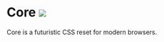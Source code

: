 # Core ![](https://img.shields.io/circleci/project/wulkano/core.svg)
Core is a futuristic CSS reset for modern browsers.
